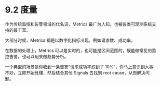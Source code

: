 # 9.2 度量

作为传统监控和告警领域的代名词，Metrics 最广为人知，也被各类可观测系统支持的最丰富。

大部分时候，Metrics 都是以数字化指标出现，例如请求数、成功率。

在数据的处理上，Metrics 可以是实时的，也可能是区间范围的，既能做常见的监控告警，也可以用来做趋势分析。

一个典型的场景是你收到一条告警”请求成功率跌到了 10%“，你马上意识到大事不妙，立即开始处理，然后结合其他 Signals 去找到 root cause，从而解决问题。